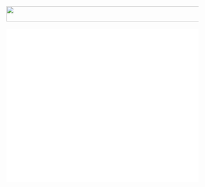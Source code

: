 <div>
    <img src="./assets/svg/hello-world.svg" width="800" height="40">
    <div align="center">
	    <br>
	        <img src="./assets/svg/header.svg" width="800" height="400"">
	    <br>
    </div>
</div>
